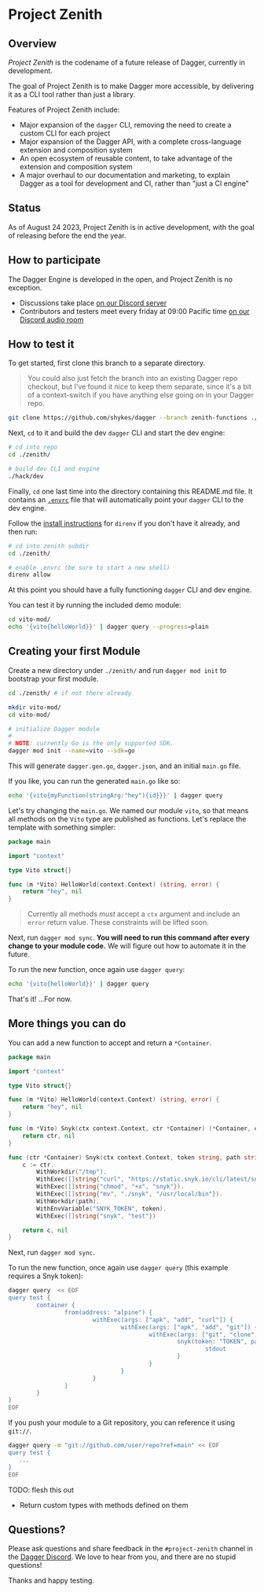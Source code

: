 # Project Zenith

## Overview

*Project Zenith* is the codename of a future release of Dagger, currently in development.

The goal of Project Zenith is to make Dagger more accessible, by delivering it as a CLI tool rather than just a library.

Features of Project Zenith include:

* Major expansion of the `dagger` CLI, removing the need to create a custom CLI for each project
* Major expansion of the Dagger API, with a complete cross-language extension and composition system
* An open ecosystem of reusable content, to take advantage of the extension and composition system
* A major overhaul to our documentation and marketing, to explain Dagger as a tool for development and CI, rather than "just a CI engine"

## Status

As of August 24 2023, Project Zenith is in active development, with the goal of releasing before the end the year.

## How to participate

The Dagger Engine is developed in the open, and Project Zenith is no exception.

* Discussions take place [on our Discord server](https://discord.com/channels/707636530424053791/1120503349599543376)
* Contributors and testers meet every friday at 09:00 Pacific time [on our Discord audio room](https://discord.com/channels/707636530424053791/911305510882513037)


## How to test it

To get started, first clone this branch to a separate directory.

> You could also just fetch the branch into an existing Dagger repo checkout,
> but I've found it nice to keep them separate, since it's a bit of a
> context-switch if you have anything else going on in your Dagger repo.

```sh
git clone https://github.com/shykes/dagger --branch zenith-functions ./zenith/
```

Next, `cd` to it and build the dev `dagger` CLI and start the dev engine:

```sh
# cd into repo
cd ./zenith/

# build dev CLI and engine
./hack/dev
```

Finally, `cd` one last time into the directory containing this README.md file.
It contains an [`.envrc`][direnv] file that will automatically point your
`dagger` CLI to the dev engine.

Follow the [install instructions][direnv] for `direnv` if you don't have it
already, and then run:

[direnv]: https://direnv.net/

```sh
# cd into zenith subdir
cd ./zenith/

# enable .envrc (be sure to start a new shell)
direnv allow
```

At this point you should have a fully functioning `dagger` CLI and dev engine.

You can test it by running the included demo module:

```sh
cd vito-mod/
echo '{vito{helloWorld}}' | dagger query --progress=plain
```

## Creating your first Module

Create a new directory under `./zenith/` and run `dagger mod init` to
bootstrap your first module.

```sh
cd ./zenith/ # if not there already

mkdir vito-mod/
cd vito-mod/

# initialize Dagger module
#
# NOTE: currently Go is the only supported SDK.
dagger mod init --name=vito --sdk=go
```

This will generate `dagger.gen.go`, `dagger.json`, and an initial `main.go`
file.

If you like, you can run the generated `main.go` like so:

```sh
echo '{vito{myFunction(stringArg:"hey"){id}}}' | dagger query
```

Let's try changing the `main.go`. We named our module `vito`, so that means all
methods on the `Vito` type are published as functions. Let's replace the
template with something simpler:

```go
package main

import "context"

type Vito struct{}

func (m *Vito) HelloWorld(context.Context) (string, error) {
	return "hey", nil
}
```

> Currently all methods _must_ accept a `ctx` argument and include an `error`
> return value. These constraints will be lifted soon.

Next, run `dagger mod sync`. **You will need to run this command after every
change to your module code.** We will figure out how to automate it in the
future.

To run the new function, once again use `dagger query`:

```sh
echo '{vito{helloWorld}}' | dagger query
```

That's it! ...For now.

## More things you can do

You can add a new function to accept and return a `*Container`.

```go
package main

import "context"

type Vito struct{}

func (m *Vito) HelloWorld(context.Context) (string, error) {
	return "hey", nil
}

func (m *Vito) Snyk(ctx context.Context, ctr *Container) (*Container, error) {
	return ctr, nil
}

func (ctr *Container) Snyk(ctx context.Context, token string, path string) (*Container, error) {
	c := ctr.
		WithWorkdir("/tmp").
		WithExec([]string{"curl", "https://static.snyk.io/cli/latest/snyk-alpine", "-o", "snyk"}).
		WithExec([]string{"chmod", "+x", "snyk"}).
		WithExec([]string{"mv", "./snyk", "/usr/local/bin"}).
		WithWorkdir(path).
		WithEnvVariable("SNYK_TOKEN", token).
		WithExec([]string{"snyk", "test"})

	return c, nil
}
```

Next, run `dagger mod sync`.

To run the new function, once again use `dagger query` (this example requires a Snyk token):

```sh
dagger query  << EOF
query test {
		container {
				from(address: "alpine") {
						withExec(args: ["apk", "add", "curl"]) {
								withExec(args: ["apk", "add", "git"]) {
										withExec(args: ["git", "clone", "https://github.com/snyk/snyk-demo-todo.git", "/src"]) {
												snyk(token: "TOKEN", path: "/src") {
														stdout
												}
										}
								}
						}
				}
		}
}
EOF
```

If you push your module to a Git repository, you can reference it using `git://`.

```sh
dagger query -m "git://github.com/user/repo?ref=main" << EOF
query test {
   ...
}
EOF
```

TODO: flesh this out

* Return custom types with methods defined on them

## Questions?

Please ask questions and share feedback in the `#project-zenith` channel in the
[Dagger Discord](https://discord.gg/dagger-io). We love to hear from you, and
there are no stupid questions!

Thanks and happy testing.
